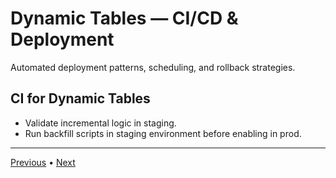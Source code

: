 # Dynamic Tables — CI/CD & Deployment

Automated deployment patterns, scheduling, and rollback strategies.


## CI for Dynamic Tables
- Validate incremental logic in staging.
- Run backfill scripts in staging environment before enabling in prod.

---

[Previous](./5-testing-and-validation.md) • [Next](./7-performance-and-best-practices.md)
